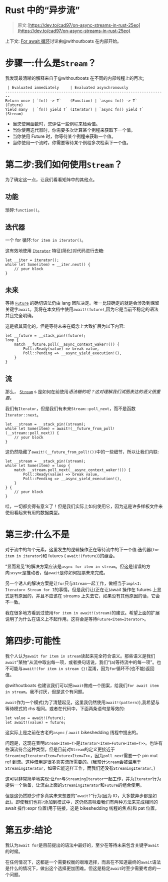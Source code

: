 # Rust 中的“异步流”

> 原文:[https://dev.to/cad97/on-async-streams-in-rust-25eo](https://dev.to/cad97/on-async-streams-in-rust-25eo)

上下文: [For await 循环](https://internals.rust-lang.org/t/for-await-loops/9819?u=cad97)讨论由@withoutboats 在内部开始。

# [](#step-1-what-is-a-raw-stream-endraw-)步骤一:什么是`Stream`？

我发现最清晰的解释来自于@withoutboats 在不同的内部线程上的再次[:](https://internals.rust-lang.org/t/pre-rfc-await-generators-directly/7202/10?u=cad97)

```
 | Evaluated immediately     | Evaluated asynchronously
------------------------------------------------------------------------
Return once | `fn() -> T`    (Function) | `async fn() -> T`    (Future)
Yield many  | `fn() yield T` (Iterator) | `async fn() yield T` (Stream) 
```

*   当您使用函数时，您评估一些例程来检索值。
*   当你使用迭代器时，你需要多次计算某个例程来获取下一个值。
*   当你使用 Future 时，你等待某个例程来获取一个值。
*   当你使用一个流时，你需要等待某个例程多次检索下一个值。

# [](#step-2-how-do-we-use-a-raw-stream-endraw-)第二步:我们如何使用`Stream`？

为了确定这一点，让我们看看矩阵中的其他点。

## [](#function)功能

琐碎:`function()`。

## [](#iterator)迭代器

一个 for 循环:`for item in iterator()`。

这有效地使用 [`Iterator`](https://doc.rust-lang.org/stable/std/iter/trait.Iterator.html) 特征(简化)对代码进行去糖:

```
let __iter = iterator();
while let Some(item) = __iter.next() {
    // your block
} 
```

## [](#future)未来

等待 [`Future`](https://doc.rust-lang.org/stable/std/future/trait.Future.html) 的确切语法仍由 lang 团队决定。唯一比较确定的就是会涉及到保留关键字`await`。我将在本文档中使用`await!(future)`,因为它是当前不稳定的语法并且完全明确。

这是极其简化的，但是等待未来在概念上大致扩展为以下内容:

```
let __future = __stack_pin!(future);
loop {
    match __future.poll(__async_context_waker!()) {
        Poll::Ready(value) => break value,
        Poll::Pending => __async_yield_execution!(),
    }
} 
```

## [](#stream)流

那么， [`Stream`](https://rust-lang-nursery.github.io/futures-api-docs/0.3.0-alpha.14/futures/prelude/trait.Stream.html) s 是如何在前使用*语法糖的呢？这对理解我们试图表达的语义很重要。*

我们有`Iterator`，但是我们有未来`Stream::poll_next`，而不是函数`Iterator::next`。

```
let __stream = __stack_pin!(stream);
while let Some(item) = await!(__future_from_poll!(__stream::poll_next)) {
    // your block
} 
```

这仍然隐藏了`await!(__future_from_poll!())`中的一些细节，所以让我们内联:

```
let __stream = __stack_pin!(stream);
while let Some(item) = loop {
    match __stream.poll_next(__async_context_waker!()) {
        Poll::Ready(value) => break value,
        Poll::Pending => __async_yield_execution!(),
    }
} {
    // your block
} 
```

哇，一切都变得有意义了！但是我们实际上如何使用它，因为这是许多样板文件来使用看起来有用的数据类型。

# [](#step-3-what-not)第三步:什么不是

对于流中的每个元素，这里发生的逻辑操作正在等待流中的下一个值:迭代器(`for item in iterator`)和 futures ( `await!(future)`)的组合。

“显而易见”的解决方案应该是`async for item in stream`。但这是错误的方向:`async`是推动者，但`await`是你如何投票未来完成。

另一个诱人的解决方案是让`for`只与`Stream`一起工作，做相当于`impl<I: Iterator> Stream for I`的事情。但是我们让(正在让)await 操作在 futures 上显式是有原因的，并且不应该在 streams 上失去它，如果没有其他原因的话，它会不一致。

我在很多地方看到过使用`for item in await!(stream)`的建议。希望上面的扩展说明了为什么在语义上不起作用。这将会是等待`Future<Item=Iterator>`。

# [](#step-4-possibilities)第四步:可能性

我个人认为`await for item in stream`读起来完全符合语义。那些语义是我们`await`“某物”从流中取出每一项，或者换句话说，我们“(a)等待流中的每一项”。也不可能与`await!(for item in stream {})`混淆，因为`for`循环不(也不能)返回值。

@withoutboats 也建议我们可以把`await`做成一个图案，给我们`for await item in stream`。我不讨厌，但是这个有问题。

`await`作为一个模式(为了清楚起见，这里我仍然使用`await!(pattern)`),我希望与等待模式的 rhs 相同。或者在代码中，下面两条语句是等效的:

```
let value = await!(future);
let await!(value) = future; 
```

这实际上是之前在古老的`async` / `await` bikeshedding 线程中提出的。

问题是，这现在表明`Stream<Item=T>`是`Iterator<Item=Future<Item=T>>`。也许有些溪流符合这种类型。但是目前对`Stream`的定义更接近于`StreamingIterator<Item=Future<Item=T>>`，因为`poll_next`需要一个 pin mut ref 到流。这种借用是很多真实流所需要的。(我预计`Stream`会被滥用于`StreamingIterator`，如果它能这样工作，而我们还没有`StreamingIterator`。)

这可以非常简单地实现:让`for`与`StreamingIterator`一起工作，并为`Iterator`行为提供一个后备，让流由上面的`StreamingIterator`和`Future`的组合使用。

但是这仍然缺少许多真实未来想要的“`await?`”行为(因为 IO，大多数异步都是如此)。即使我们也将`?`添加到模式中，这仍然意味着我们有两种方法来完成相同的 await 操作:expr 位置(用于链接，这是 bikeshedding 线程的焦点)和 pat 位置。

# [](#step-5-conclusions)第五步:结论

我认为`await for`是目前提出的语法中最好的，至少在等待未来包含关键字`await`的时候。

在任何情况下，这都是一个需要权衡的艰难选择，而且在不知道最终的`await`语法是什么的情况下，做出这个选择更加困难。但这是稳定`await`时至少需要考虑的一个问题。